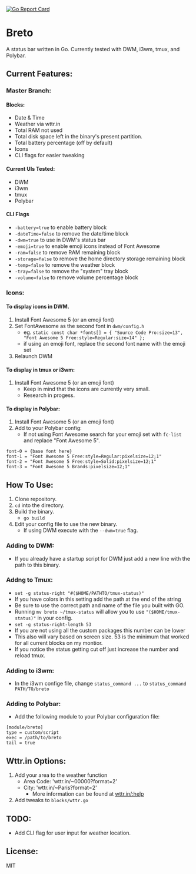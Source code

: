 [![Go Report Card](https://goreportcard.com/badge/github.com/jrswab/breto)](https://goreportcard.com/report/github.com/jrswab/breto)
# Breto
A status bar written in Go.
Currently tested with DWM, i3wm, tmux, and Polybar.

## Current Features:
### Master Branch:
#### Blocks:
- Date & Time
- Weather via wttr.in
- Total RAM not used
- Total disk space left in the binary's present partition.
- Total battery percentage (off by default)
- Icons
- CLI flags for easier tweaking
#### Current UIs Tested:
- DWM
- i3wm
- tmux
- Polybar

#### CLI Flags
- `-battery=true` to enable battery block
- `-dateTime=false` to remove the date/time block
- `-dwm=true` to use in DWM's status bar
- `-emoji=true` to enable emoji icons instead of Font Awesome
- `-ram=false` to remove RAM remaining block
- `-storage=false` to remove the home directory storage remaining block
- `-temp=false` to remove the weather block
- `-tray=false` to remove the "system" tray block
- `-volume=false` to remove volume percentage block

### Icons:
#### To display icons in DWM.
1. Install Font Awesome 5 (or an emoji font)
2. Set FontAwesome as the second font in `dwm/config.h`
   - eg. `static const char *fonts[] = { "Source Code Pro:size=13", "Font Awesome 5 Free:style=Regular:size=14" };`
   - if using an emoji font, replace the second font name with the emoji set
3. Relaunch DWM

#### To display in tmux or i3wm:
1. Install Font Awesome 5 (or an emoji font)
   - Keep in mind that the icons are currently very small.
   - Research in progess.

#### To display in Polybar:
1. Install Font Awesome 5 (or an emoji font)
2. Add to your Polybar config:
   - If not using Font Awesome search for your emoji set with `fc-list` and replace "Font Awesome 5".
```
font-0 = {base font here}
font-1 = "Font Awesome 5 Free:style=Regular:pixelsize=12;1"
font-2 = "Font Awesome 5 Free:style=Solid:pixelsize=12;1"
font-3 = "Font Awesome 5 Brands:pixelsize=12;1"
```

## How To Use:
1. Clone repository.
2. `cd` into the directory.
3. Build the binary.
   - `go build`
4. Edit your config file to use the new binary.
   - If using DWM execute with the `--dwm=true` flag.

### Adding to DWM:
- If you already have a startup script for DWM just add a new line with the path to this binary.

### Addng to Tmux:
- `set -g status-right "#($HOME/PATHTO/tmux-status)"`
 - If you have colors in this setting add the path at the end of the string
 - Be sure to use the correct path and name of the file you built with GO.
 - Running `mv breto ~/tmux-status` will allow you to use `"($HOME/tmux-status)"` in your config.
- `set -g status-right-length 53`
 - If you are not using all the custom packages this number can be lower
 - This also will vary based on screen size. 53 is the minimum that worked for all current blocks on my montior.
 - If you notice the status getting cut off just increase the number and reload tmux.

### Adding to i3wm:
- In the i3wm confige file, change `status_command ...` to `status_command PATH/TO/breto`

### Adding to Polybar:
- Add the following module to your Polybar configuration file:
```
[module/breto]
type = custom/script
exec = /path/to/breto
tail = true
```

## Wttr.in Options:
1. Add your area to the weather function
   - Area Code: 'wttr.in/~00000?format=2' 
   - City: 'wttr.in/~Paris?format=2'
	 - More information can be found at [wttr.in/:help](https://wttr.in/:help)
2. Add tweaks to `blocks/wttr.go`

## TODO:
- Add CLI flag for user input for weather location.

## License:
MIT
